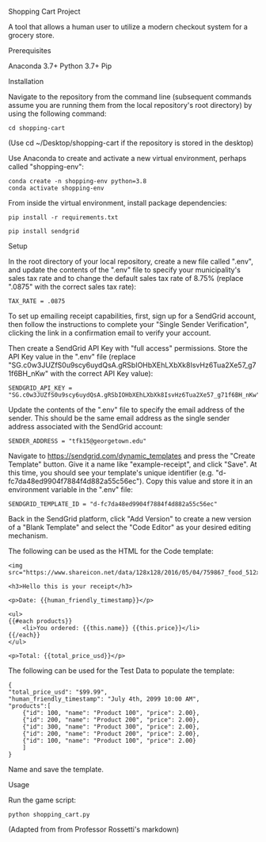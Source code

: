 
Shopping Cart Project

A tool that allows a human user to utilize a modern checkout system for a grocery store.

Prerequisites

Anaconda 3.7+ Python 3.7+ Pip

Installation

Navigate to the repository from the command line (subsequent commands assume you are running them from the local repository's root directory) by using the following command:

    cd shopping-cart
(Use cd ~/Desktop/shopping-cart  if the repository is stored in the desktop)

Use Anaconda to create and activate a new virtual environment, perhaps called "shopping-env":

    conda create -n shopping-env python=3.8 
    conda activate shopping-env

From inside the virtual environment, install package dependencies:

    pip install -r requirements.txt

    pip install sendgrid


Setup

In the root directory of your local repository, create a new file called ".env", and update the contents of the ".env" file to specify your municipality's sales tax rate and to change the default sales tax rate of 8.75% (replace ".0875" with the correct sales tax rate):

    TAX_RATE = .0875

To set up emailing receipt capabilities, first, sign up for a SendGrid account, then follow the instructions to complete your "Single Sender Verification", clicking the link in a confirmation email to verify your account.

Then create a SendGrid API Key with "full access" permissions. Store the API Key value in the ".env" file (replace "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" with the correct API Key value):

    SENDGRID_API_KEY = "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"

Update the contents of the ".env" file to specify the email address of the sender. This should be the same email address as the single sender address associated with the SendGrid account:
    
    SENDER_ADDRESS = "tfk15@georgetown.edu"

Navigate to https://sendgrid.com/dynamic_templates and press the "Create Template" button. Give it a name like "example-receipt", and click "Save". At this time, you should see your template's unique identifier (e.g. "d-fc7da48ed9904f7884f4d882a55c56ec"). Copy this value and store it in an environment variable in the ".env" file:

    SENDGRID_TEMPLATE_ID = "d-fc7da48ed9904f7884f4d882a55c56ec"

Back in the SendGrid platform, click "Add Version" to create a new version of a "Blank Template" and select the "Code Editor" as your desired editing mechanism.

The following can be used as the HTML for the Code template:

    <img src="https://www.shareicon.net/data/128x128/2016/05/04/759867_food_512x512.png">

    <h3>Hello this is your receipt</h3>

    <p>Date: {{human_friendly_timestamp}}</p>

    <ul>
    {{#each products}}
        <li>You ordered: {{this.name}} {{this.price}}</li>
    {{/each}}
    </ul>

    <p>Total: {{total_price_usd}}</p>

The following can be used for the Test Data to populate the template:

    {
    "total_price_usd": "$99.99",
    "human_friendly_timestamp": "July 4th, 2099 10:00 AM",
    "products":[
        {"id": 100, "name": "Product 100", "price": 2.00},
        {"id": 200, "name": "Product 200", "price": 2.00},
        {"id": 300, "name": "Product 300", "price": 2.00},
        {"id": 200, "name": "Product 200", "price": 2.00},
        {"id": 100, "name": "Product 100", "price": 2.00}
        ]
    }

Name and save the template. 

Usage

Run the game script:

    python shopping_cart.py

(Adapted from from Professor Rossetti's markdown)